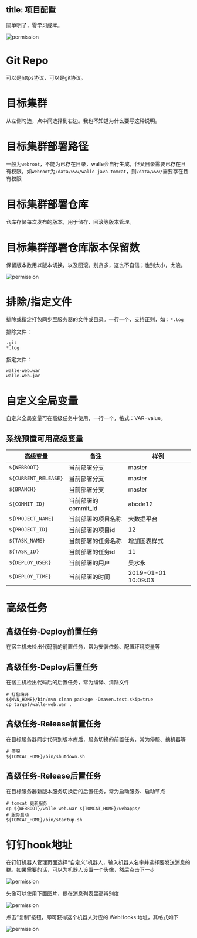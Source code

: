 title: 项目配置
---

简单明了，零学习成本。

![permission](/docs/2/zh-cn/static/project_base.png)

# Git Repo
可以是https协议，可以是git协议。

# 目标集群
从左侧勾选，点中间选择到右边。我也不知道为什么要写这种说明。

# 目标集群部署路径
一般为`webroot`，不能为已存在目录，walle会自行生成，但父目录需要已存在且有权限。如`webroot`为`/data/www/walle-java-tomcat`，则`/data/www/`需要存在且有权限

# 目标集群部署仓库
仓库存储每次发布的版本，用于储存、回滚等版本管理。

# 目标集群部署仓库版本保留数
保留版本数用以版本切换，以及回滚。别贪多，这么不自信；也别太小，太浪。


![permission](/docs/2/zh-cn/static/project_java_tomcat.png)

# 排除/指定文件
排除或指定打包同步至服务器的文件或目录。一行一个，支持正则，如：`*.log`

排除文件：
```
.git
*.log
```

指定文件：
```
walle-web.war
walle-web.jar
```

# 自定义全局变量

自定义全局变量可在高级任务中使用，一行一个，格式：VAR=value。

## 系统预置可用高级变量

| 高级变量             | 备注                | 样例                |
| -------------------- | ------------------- | ------------------- |
| `${WEBROOT}`         | 当前部署分支        | master              |
| `${CURRENT_RELEASE}` | 当前部署分支        | master              |
| `${BRANCH}`          | 当前部署分支        | master              |
| `${COMMIT_ID}`       | 当前部署的commit_id | abcde12             |
| `${PROJECT_NAME}`    | 当前部署的项目名称  | 大数据平台          |
| `${PROJECT_ID}`      | 当前部署的项目id    | 12                  |
| `${TASK_NAME}`       | 当前部署的任务名称  | 增加图表样式        |
| `${TASK_ID}`         | 当前部署的任务id    | 11                  |
| `${DEPLOY_USER}`     | 当前部署的用户      | 吴水永              |
| `${DEPLOY_TIME}`     | 当前部署的时间      | 2019-01-01 10:09:03 |

# 高级任务
## 高级任务-Deploy前置任务
在宿主机未检出代码前的前置任务，常为安装依赖、配置环境变量等

## 高级任务-Deploy后置任务
在宿主机检出代码后的后置任务，常为编译、清除文件

```
# 打包编译
${MVN_HOME}/bin/mvn clean package -Dmaven.test.skip=true
cp target/walle-web.war .
```

## 高级任务-Release前置任务
在目标服务器同步代码到版本库后，服务切换的前置任务，常为停服、摘机器等

```
# 停服
${TOMCAT_HOME}/bin/shutdown.sh
```

## 高级任务-Release后置任务
在目标服务器新版本服务切换后的后置任务，常为启动服务、启动节点

```
# tomcat 更新服务
cp ${WEBROOT}/walle-web.war ${TOMCAT_HOME}/webapps/
# 服务启动
${TOMCAT_HOME}/bin/startup.sh
```

# 钉钉hook地址
在钉钉机器人管理页面选择“自定义”机器人，输入机器人名字并选择要发送消息的群。如果需要的话，可以为机器人设置一个头像，然后点击下一步

![permission](/docs/2/zh-cn/static/dingding-create-1.png)

头像可以使用下面图片，提在消息列表里高辨别度

![permission](/docs/2/zh-cn/static/default.jpg)


点击“复制”按钮，即可获得这个机器人对应的 WebHooks 地址，其格式如下

![permission](/docs/2/zh-cn/static/dingding-create-2.png)

